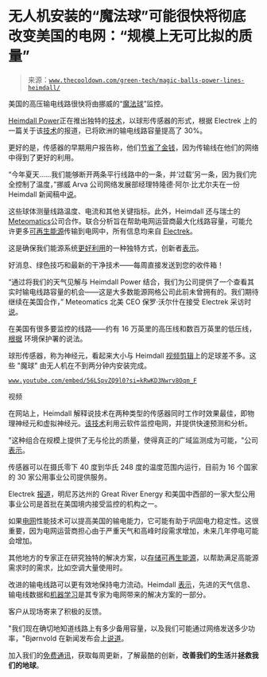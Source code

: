 <!--yml

类别：未分类

日期：2024-05-27 14:44:39

-->

# 无人机安装的“魔法球”可能很快将彻底改变美国的电网：“规模上无可比拟的质量”

> 来源：[`www.thecooldown.com/green-tech/magic-balls-power-lines-heimdall/`](https://www.thecooldown.com/green-tech/magic-balls-power-lines-heimdall/)

美国的高压输电线路很快将由挪威的“[魔法球](https://heimdallpower.com/us/arva-customer-story-magic-ball/)”监控。

[Heimdall Power](https://heimdallpower.com/us/technology/heimdall-neuron/)正在推出独特的[技术](https://www.thecooldown.com/green-tech/ "Green tech")，以球形传感器的形式，根据 Electrek 上的一篇关于该[技术](https://www.thecooldown.com/green-tech/ "Green tech")的报道，已将欧洲的输电线路容量提高了 30%。

更好的是，传感器的早期用户报告称，他们[节省了金钱](https://www.thecooldown.com/tag/money-saving/ "Money Saving")，因为传输线在他们的网络中得到了更好的利用。

“今年夏天……我们能够断开两条平行线路中的一条，并‘过载’另一条，因为我们完全控制了温度，”挪威 Arva 公司网络发展部经理特隆德·阿尔·比尤尔夫在一份 Heimdall 新闻稿中[说](https://heimdallpower.com/us/arva-customer-story-magic-ball/)。

这些球体测量线路温度、电流和其他关键指标。此外，Heimdall 还与瑞士的[Meteomatics](https://www.meteomatics.com/en/technology/)公司合作。联合分析旨在帮助电网运营商最大化线路容量，可能允许更多[可再生能源](https://electrek.co/2023/12/07/heimdall-power-meteomatics-grid-capacity-30-percent/)传输到电网中，所有信息均来自 [Electrek](https://electrek.co/2023/12/07/heimdall-power-meteomatics-grid-capacity-30-percent/)。

这是确保我们能源系统[更好利用](https://guide.thecooldown.com/journey/change-the-way-you-use-electricity-gas-and-water/r/rec1zs1PWlax7pAYu)的一种独特方式，创新者[表示](https://heimdallpower.com/us/technology/)。

好消息、绿色技巧和最新的干净技术——每周直接发送到您的收件箱！

“通过将我们的天气见解与 Heimdall Power 结合，我们为公司提供了一个查看其实时输电线路容量的机会——这是大多数能源网格公司此前未曾拥有的。我们期待继续在美国合作，” Meteomatics 北美 CEO 保罗·沃尔什在接受 Electrek 采访时[说](https://electrek.co/2023/12/07/heimdall-power-meteomatics-grid-capacity-30-percent/)。

在美国有很多要监控的线路——约有 16 万英里的高压线和数百万英里的低压线，[根据](https://www.epa.gov/green-power-markets/us-electricity-grid-markets#:~:text=According%20to%20the%20U.S.%20Energy,the%20country%20(EIA%2C%202016)) 环境保护署的说法。

球形传感器，称为神经元，看起来大小与 Heimdall [视频剪辑](https://youtu.be/56LSpvZQ9l0)上的足球差不多。这些 "魔球" 由无人机在不到两分钟内安装完成。

[`www.youtube.com/embed/56LSpvZQ9l0?si=kRwKD3Nwrv8Oqm_F`](https://www.youtube.com/embed/56LSpvZQ9l0?si=kRwKD3Nwrv8Oqm_F)

视频

在网站上，Heimdall 解释说技术在两种类型的传感器同时工作时效果最佳，即物理神经元和虚拟神经元。[该技术](https://heimdallpower.com/us/technology/heimdall-neuron/)利用云软件监控电网，并提供快速预测和分析。

"这种组合在规模上提供了无与伦比的质量，使得真正的广域监测成为可能，"公司[表示](https://heimdallpower.com/us/technology/heimdall-virtual-neuron/)。

传感器可以在摄氏零下 40 度到华氏 248 度的温度范围内运行，目前为 16 个国家的 30 家公用事业公司提供服务。

Electrek [报道](https://electrek.co/2023/12/07/heimdall-power-meteomatics-grid-capacity-30-percent/)，明尼苏达州的 Great River Energy 和美国中西部的一家大型公用事业公司是首批在美国境内接受监控的机构之一。

如果[电网](https://www.thecooldown.com/?s=power+grid)性能技术可以提高美国的输电能力，它可能有助于巩固电力稳定性。这很重要，因为电网运营商担心由于严重天气和高峰时段需求增加，未来几年停电可能会增加。

其他地方的专家正在研究独特的解决方案，以[存储可再生能源](https://www.thecooldown.com/green-tech/ice-brick-nostromo-energy-storage-cool/)，以帮助满足高能源需求时的需求，比如空调大量使用时。

改进的输电线路可以更有效地保持电力流动。Heimdall [表示](https://heimdallpower.com/us/arva-customer-story-magic-ball/)，先进的天气信息、输电线数据和[机器学习](https://electrek.co/2023/12/07/heimdall-power-meteomatics-grid-capacity-30-percent/)是其专家为电网带来的解决方案的一部分。

客户从现场寄来了积极的反馈。

"我们现在确切地知道线路上有多少备用容量，以及我们可能通过网络发送多少功率，"Bjørnvold 在新闻发布会上[说道](https://heimdallpower.com/us/arva-customer-story-magic-ball/)。

加入我们的[免费通讯](https://www.thecooldown.com/tech-newsletter/?reclYn24xgCpChEec)，获取每周更新，了解最酷的创新，**改善我们的生活**并**拯救我们的地球**。
